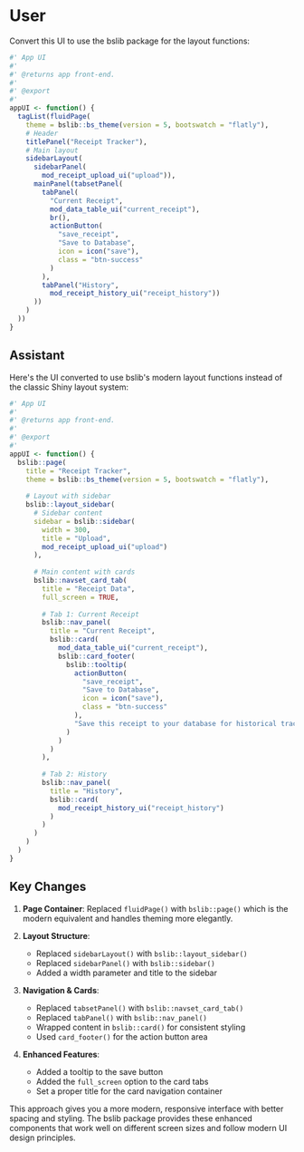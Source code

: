 # User 

Convert this UI to use the bslib package for the layout functions: 

```r
#' App UI
#'
#' @returns app front-end.
#'
#' @export
#'
appUI <- function() {
  tagList(fluidPage(
    theme = bslib::bs_theme(version = 5, bootswatch = "flatly"),
    # Header
    titlePanel("Receipt Tracker"),
    # Main layout
    sidebarLayout(
      sidebarPanel(
        mod_receipt_upload_ui("upload")),
      mainPanel(tabsetPanel(
        tabPanel(
          "Current Receipt",
          mod_data_table_ui("current_receipt"),
          br(),
          actionButton(
            "save_receipt",
            "Save to Database",
            icon = icon("save"),
            class = "btn-success"
          )
        ),
        tabPanel("History",
          mod_receipt_history_ui("receipt_history"))
      ))
    )
  ))
}
```

## Assistant 

Here's the UI converted to use bslib's modern layout functions instead of the classic Shiny layout system:

```r
#' App UI
#'
#' @returns app front-end.
#'
#' @export
#'
appUI <- function() {
  bslib::page(
    title = "Receipt Tracker",
    theme = bslib::bs_theme(version = 5, bootswatch = "flatly"),
    
    # Layout with sidebar
    bslib::layout_sidebar(
      # Sidebar content
      sidebar = bslib::sidebar(
        width = 300,
        title = "Upload",
        mod_receipt_upload_ui("upload")
      ),
      
      # Main content with cards
      bslib::navset_card_tab(
        title = "Receipt Data",
        full_screen = TRUE,
        
        # Tab 1: Current Receipt
        bslib::nav_panel(
          title = "Current Receipt",
          bslib::card(
            mod_data_table_ui("current_receipt"),
            bslib::card_footer(
              bslib::tooltip(
                actionButton(
                  "save_receipt",
                  "Save to Database",
                  icon = icon("save"),
                  class = "btn-success"
                ),
                "Save this receipt to your database for historical tracking"
              )
            )
          )
        ),
        
        # Tab 2: History
        bslib::nav_panel(
          title = "History",
          bslib::card(
            mod_receipt_history_ui("receipt_history")
          )
        )
      )
    )
  )
}
```

## Key Changes

1. **Page Container**: Replaced `fluidPage()` with `bslib::page()` which is the modern equivalent and handles theming more elegantly.

2. **Layout Structure**: 
   - Replaced `sidebarLayout()` with `bslib::layout_sidebar()`
   - Replaced `sidebarPanel()` with `bslib::sidebar()`
   - Added a width parameter and title to the sidebar

3. **Navigation & Cards**:
   - Replaced `tabsetPanel()` with `bslib::navset_card_tab()`
   - Replaced `tabPanel()` with `bslib::nav_panel()`
   - Wrapped content in `bslib::card()` for consistent styling
   - Used `card_footer()` for the action button area

4. **Enhanced Features**:
   - Added a tooltip to the save button
   - Added the `full_screen` option to the card tabs
   - Set a proper title for the card navigation container

This approach gives you a more modern, responsive interface with better spacing and styling. The bslib package provides these enhanced components that work well on different screen sizes and follow modern UI design principles.
